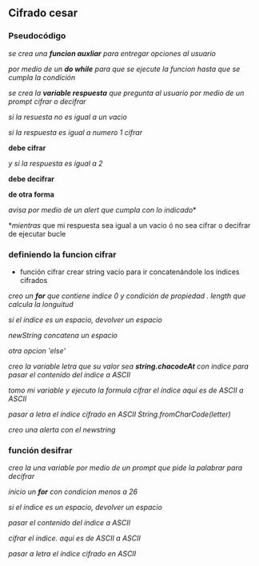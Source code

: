 ## Cifrado cesar

### Pseudocódigo
*se crea una **funcion auxliar** para entregar opciones al usuario*

*por medio de un **do while** para que se ejecute la funcion hasta que se cumpla la condición*

*se crea la **variable respuesta** que pregunta al usuario por medio de un prompt cifrar o decifrar*

*si la resuesta no es igual a un vacio*

*si la respuesta es igual a numero 1 cifrar*

**debe cifrar**

*y si la respuesta es igual a 2* 

**debe decifrar**

**de otra forma**

*avisa por medio de un alert que cumpla con lo indicado**

**mientras* que mi respuesta sea igual a un vacio ó no sea cifrar o decifrar de ejecutar bucle 

### definiendo la funcion cifrar

+ función cifrar
crear string vacío para ir concatenándole los índices cifrados

*creo un **for** que contiene indice 0 y condición de propiedad . length que calcula la longuitud* 

*si el índice es un espacio, devolver un espacio*

*newString concatena un  espacio*

*otra opcion 'else'*

*creo la variable letra que su valor sea **string.chacodeAt** con indice para pasar el contenido del índice a ASCII*

*tomo mi variable y ejecuto la formula cifrar el índice aquí es de ASCII a ASCII*

*pasar a letra el índice cifrado en ASCII String.fromCharCode(letter)*

*creo una alerta con el newstring* 

### función desifrar

*creo la una variable por medio de un prompt que pide la palabrar para decifrar*

*inicio un **for** con condicion menos a 26*

*si el índice es un espacio, devolver un espacio*

*pasar el contenido del índice a ASCII*

*cifrar el índice. aquí es de ASCII a ASCII*

*pasar a letra el índice cifrado en ASCII*  



